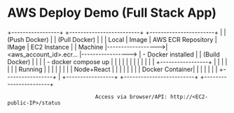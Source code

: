 # AWS Deploy Demo (Full Stack App)

+-----------------+                   +-------------------------+                   +-----------------------+
|                 |  (Push Docker)    |                         |   (Pull Docker)   |                       |
| Local           |     Image         | AWS ECR Repository      |      IMage        | EC2 Instance          |
| Machine         |------------------>| <aws_account_id>.ecr... |-----------------> | - Docker installed    |
| (Build Docker)  |                   |                         |                   | - docker compose up   |
|                 |                   |                         |                   |                       |
|                 |                   |                         |                   |  +-----------------+  |
|                 |                   |                         |                   |  | Running         |  |
|                 |                   |                         |                   |  | Node+React      |  |
|                 |                   |                         |                   |  | Docker Container|  |
|                 |                   |                         |                   |  +-----------------+  |
+-----------------+                   +-------------------------+                   +-----------------------+


                                Access via browser/API: http://<EC2-public-IP>/status
